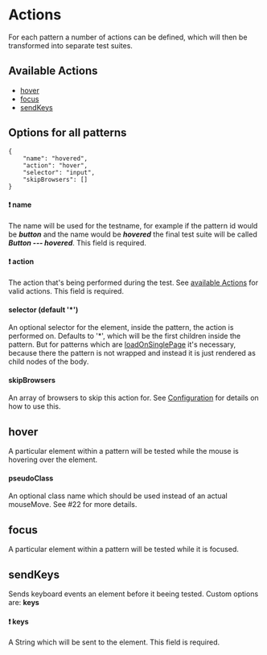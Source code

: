 # Actions

For each pattern a number of actions can be defined, which will then be transformed
into separate test suites.

## Available Actions
- [hover](#hover)
- [focus](#focus)
- [sendKeys](#sendKeys)

## Options for all patterns

```
{
    "name": "hovered",
    "action": "hover",
    "selector": "input",
    "skipBrowsers": []
}
```

#### :exclamation: name

The name will be used for the testname, for example if the pattern id would be
***button*** and the name would be ***hovered*** the final test suite will be
called ***Button --- hovered***. This field is required.


#### :exclamation: action

The action that's being performed during the test.
See [available Actions](#available-actions) for valid actions.
This field is required.

#### selector (default '*')

An optional selector for the element, inside the pattern, the action is
performed on. Defaults to '*', which will be the first children inside the pattern.
But for patterns which are [loadOnSinglePage](#loadOnSinglePage-default-false)
it's necessary, because there the pattern is not wrapped and instead it is just
rendered as child nodes of the body.

#### skipBrowsers

An array of browsers to skip this action for.
See [Configuration](Configuration.md#skipBrowsers) for details on how to use this.

## hover

A particular element within a pattern will be tested while the mouse is hovering
over the element.

#### pseudoClass

An optional class name which should be used instead of an actual mouseMove.
See #22 for more details.


## focus

A particular element within a pattern will be tested while it is focused.

## sendKeys

Sends keyboard events an element before it beeing tested.
Custom options are: **keys**

#### :exclamation: keys

A String which will be sent to the element. This field is required.

